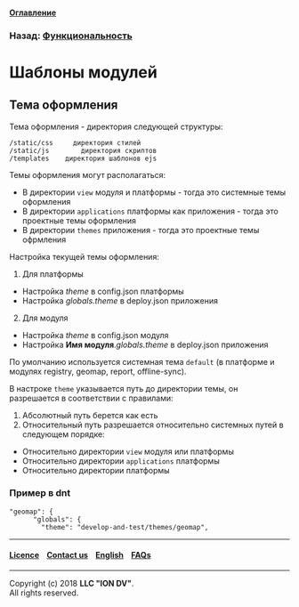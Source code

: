 #### [Оглавление](/docs/ru/index.md)

### Назад: [Функциональность](/docs/ru/2_system_description/functionality/functionality.md)

# Шаблоны модулей

## Тема оформления

Тема оформления - директория следующей структуры:

```
/static/css     директория стилей
/static/js        директория скриптов
/templates    директория шаблонов ejs
```

Темы оформления могут располагаться:

 * В директории `view` модуля и платформы - тогда это системные темы оформления
 * В директории `applications` платформы как приложения - тогда это проектные темы оформления
 * В директории `themes` приложения - тогда это проектные темы офрмления

Настройка текущей темы оформления:

 1. Для платформы
  * Настройка *theme* в config.json платформы
  * Настройка *globals.theme* в deploy.json приложения
 2. Для модуля
  * Настройка *theme* в config.json модуля
  * Настройка **Имя модуля**.*globals.theme* в deploy.json приложения

По умолчанию используется системная тема `default` (в платформе и модулях registry, geomap, report, offline-sync).

В настроке `theme` указывается путь до директории темы, он разрешается в соответствии с правилами:
 1. Абсолютный путь берется как есть
 2. Относительный путь разрешается относительно системных путей в следующем порядке:
  * Относительно директории `view` модуля или платформы
  * Относительно директории `applications` платформы
  * Относительно директории платформы

### Пример в dnt

```
"geomap": {
      "globals": {
        "theme": "develop-and-test/themes/geomap",
```

--------------------------------------------------------------------------  


 #### [Licence](/LICENSE) &ensp;  [Contact us](https://iondv.com) &ensp;  [English](/docs/en/2_system_description/functionality/module_templates.md)   &ensp; [FAQs](/faqs.md)  <div><img src="https://mc.iondv.com/watch/local/docs/framework" style="position:absolute; left:-9999px;" height=1 width=1 alt="iondv metrics"></div>         



--------------------------------------------------------------------------  

Copyright (c) 2018 **LLC "ION DV"**.  
All rights reserved. 